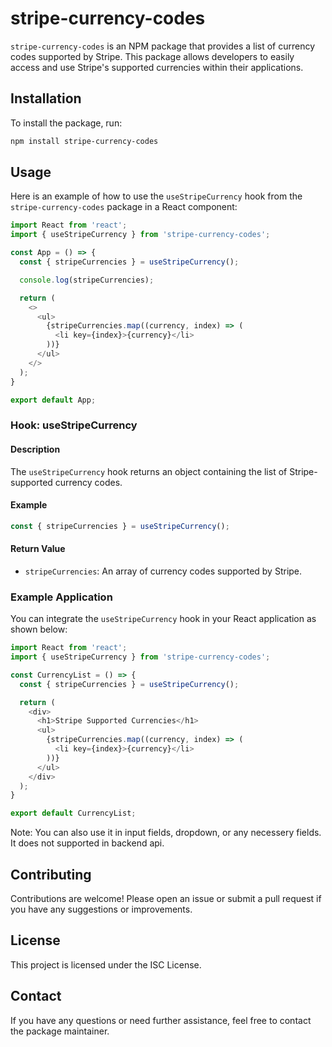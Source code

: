 # stripe-currency-codes

`stripe-currency-codes` is an NPM package that provides a list of currency codes supported by Stripe. This package allows developers to easily access and use Stripe's supported currencies within their applications.

## Installation

To install the package, run:

```bash
npm install stripe-currency-codes
```
## Usage

Here is an example of how to use the `useStripeCurrency` hook from the `stripe-currency-codes` package in a React component:
```js
import React from 'react';
import { useStripeCurrency } from 'stripe-currency-codes';

const App = () => {
  const { stripeCurrencies } = useStripeCurrency();

  console.log(stripeCurrencies);

  return (
    <>
      <ul>
        {stripeCurrencies.map((currency, index) => (
          <li key={index}>{currency}</li>
        ))}
      </ul>
    </>
  );
}

export default App;
```

### Hook: useStripeCurrency

#### Description

The `useStripeCurrency` hook returns an object containing the list of Stripe-supported currency codes.

#### Example
```js
const { stripeCurrencies } = useStripeCurrency();
```
#### Return Value

-   `stripeCurrencies`: An array of currency codes supported by Stripe.

### Example Application

You can integrate the `useStripeCurrency` hook in your React application as shown below:
```js
import React from 'react';
import { useStripeCurrency } from 'stripe-currency-codes';

const CurrencyList = () => {
  const { stripeCurrencies } = useStripeCurrency();

  return (
    <div>
      <h1>Stripe Supported Currencies</h1>
      <ul>
        {stripeCurrencies.map((currency, index) => (
          <li key={index}>{currency}</li>
        ))}
      </ul>
    </div>
  );
}

export default CurrencyList;
```
Note: You can also use it in input fields, dropdown, or any necessery fields. It does not supported in backend api.

## Contributing

Contributions are welcome! Please open an issue or submit a pull request if you have any suggestions or improvements.
## License

This project is licensed under the ISC License.

## Contact

If you have any questions or need further assistance, feel free to contact the package maintainer.